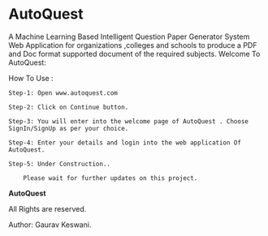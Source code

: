 # AutoQuest
A Machine Learning Based Intelligent Question Paper Generator System Web Application for organizations ,colleges and schools to produce a PDF and Doc format supported document of the required subjects.
Welcome To AutoQuest:

How To Use :

	Step-1: Open www.autoquest.com
  
	Step-2: Click on Continue button.
  
	Step-3: You will enter into the welcome page of AutoQuest . Choose SignIn/SignUp as per your choice.
  
	Step-4: Enter your details and login into the web application Of AutoQuest.
  
	Step-5: Under Construction..
  
		Please wait for further updates on this project.

<strong>AutoQuest</strong>

All Rights are reserved. 

Author: Gaurav Keswani.
